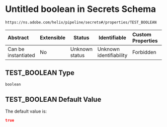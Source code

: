 # Untitled boolean in Secrets Schema

```txt
https://ns.adobe.com/helix/pipeline/secrets#/properties/TEST_BOOLEAN
```




| Abstract            | Extensible | Status         | Identifiable            | Custom Properties | Additional Properties | Access Restrictions | Defined In                                                          |
| :------------------ | ---------- | -------------- | ----------------------- | :---------------- | --------------------- | ------------------- | ------------------------------------------------------------------- |
| Can be instantiated | No         | Unknown status | Unknown identifiability | Forbidden         | Allowed               | none                | [secrets.schema.json\*](secrets.schema.json "open original schema") |

## TEST_BOOLEAN Type

`boolean`

## TEST_BOOLEAN Default Value

The default value is:

```json
true
```
